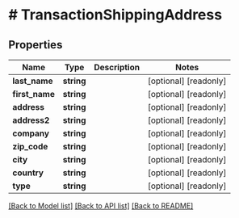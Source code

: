 # # TransactionShippingAddress

## Properties

Name | Type | Description | Notes
------------ | ------------- | ------------- | -------------
**last_name** | **string** |  | [optional] [readonly]
**first_name** | **string** |  | [optional] [readonly]
**address** | **string** |  | [optional] [readonly]
**address2** | **string** |  | [optional] [readonly]
**company** | **string** |  | [optional] [readonly]
**zip_code** | **string** |  | [optional] [readonly]
**city** | **string** |  | [optional] [readonly]
**country** | **string** |  | [optional] [readonly]
**type** | **string** |  | [optional] [readonly]

[[Back to Model list]](../../README.md#models) [[Back to API list]](../../README.md#endpoints) [[Back to README]](../../README.md)
